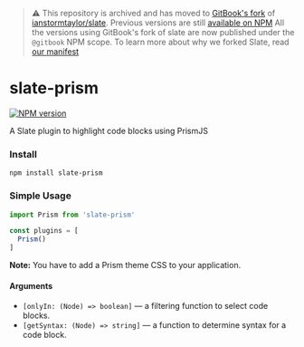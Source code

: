 > ⚠️  This repository is archived and has moved to [GitBook's fork](https://github.com/GitbookIO/slate) of [ianstormtaylor/slate](https://github.com/ianstormtaylor/slate).
> Previous versions are still [available on NPM](https://www.npmjs.com/package/slate-edit-table)
> All the versions using GitBook's fork of slate are now published under the `@gitbook` NPM scope.
> To learn more about why we forked Slate, read [our manifest](https://github.com/GitbookIO/slate/blob/master/Forked.md)


# slate-prism

[![NPM version](https://badge.fury.io/js/slate-prism.svg)](http://badge.fury.io/js/slate-prism)

A Slate plugin to highlight code blocks using PrismJS

### Install

```
npm install slate-prism
```

### Simple Usage

```js
import Prism from 'slate-prism'

const plugins = [
  Prism()
]
```

**Note:** You have to add a Prism theme CSS to your application.

#### Arguments

- ``[onlyIn: (Node) => boolean]`` — a filtering function to select code blocks.
- ``[getSyntax: (Node) => string]`` — a function to determine syntax for a code block.
